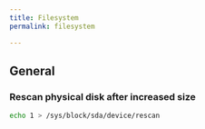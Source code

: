 ```yaml
---
title: Filesystem
permalink: filesystem

---
```

## General

### Rescan physical disk after increased size

```bash
echo 1 > /sys/block/sda/device/rescan
```